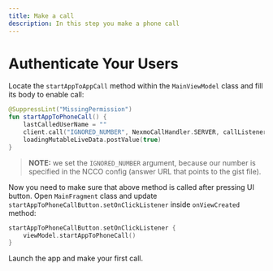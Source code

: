 ```yaml
---
title: Make a call
description: In this step you make a phone call
---
```


# Authenticate Your Users

Locate the `startAppToAppCall` method within the `MainViewModel` class and fill its body to enable call:

```kotlin
@SuppressLint("MissingPermission")
fun startAppToPhoneCall() {
    lastCalledUserName = ""
    client.call("IGNORED_NUMBER", NexmoCallHandler.SERVER, callListener)
    loadingMutableLiveData.postValue(true)
}
```

> **NOTE:** we set the `IGNORED_NUMBER` argument, because our number is specified in the NCCO config (answer URL that points to the gist file).

Now you need to make sure that above method is called after pressing UI button. Open `MainFragment` class and update `startAppToPhoneCallButton.setOnClickListener` inside `onViewCreated` method:

```kotlin
startAppToPhoneCallButton.setOnClickListener {
    viewModel.startAppToPhoneCall()
}
```

Launch the app and make your first call.
